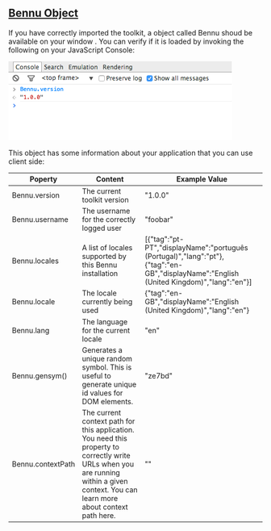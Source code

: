 ## [**Bennu Object**](./bennu-object.md)
If you have correctly imported the toolkit, a object called Bennu shoud be available on your window . You can verify if it is loaded by invoking the following on your JavaScript Console:

![](./assets/1.png)

This object has some information about your application that you can use client side:

| **Poperty** | **Content** | **Example Value** |
|-|-|-|
| Bennu.version | The current toolkit version | "1.0.0" |
| Bennu.username | The username for the correctly logged user | "foobar" |
| Bennu.locales | A list of locales supported by this Bennu installation | [{"tag":"pt-PT","displayName":"português (Portugal)","lang":"pt"},{"tag":"en-GB","displayName":"English (United Kingdom)","lang":"en"}] |
| Bennu.locale | The locale currently being used | {"tag":"en-GB","displayName":"English (United Kingdom)","lang":"en"} |
| Bennu.lang | The language for the current locale | "en" |
| Bennu.gensym() | Generates a unique random symbol. This is useful to generate unique id values for DOM elements. | "ze7bd" |
| Bennu.contextPath | The current context path for this application. You need this property to correctly write URLs when you are running within a given context. You can learn more about context path here. | "" |
